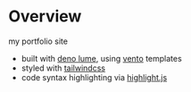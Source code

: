 # Overview
my portfolio site

* built with [deno lume](https://lume.land/), using [vento](https://vento.js.org/) templates
* styled with [tailwindcss](https://tailwindcss.com)
* code syntax highlighting via [highlight.js](https://highlightjs.org/)